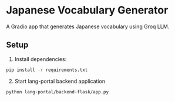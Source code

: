 
# Japanese Vocabulary Generator

A Gradio app that generates Japanese vocabulary using Groq LLM.

## Setup

1. Install dependencies:
```bash
pip install -r requirements.txt
```
2. Start lang-portal backend application
```bash
python lang-portal/backend-flask/app.py
```